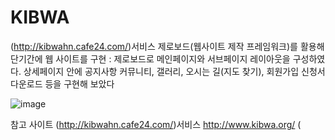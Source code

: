 # KIBWA
(http://kibwahn.cafe24.com/)서비스
제로보드(웹사이트 제작 프레임워크)를 활용해 단기간에 웹 사이트를 구현
: 제로보드로 메인페이지와 서브페이지 레이아웃을 구성하였다.
상세페이지 안에 공지사항 커뮤니티, 갤러리, 오시는 길(지도 찾기), 회원가입 신청서 다운로드 등을 구현해 보았다

![image](https://github.com/ksnangel/KIBWA/assets/97787719/6f8ec18b-ecf2-4e69-97e4-562618900f48)

참고 사이트 (http://kibwahn.cafe24.com/)서비스
 http://www.kibwa.org/  (
